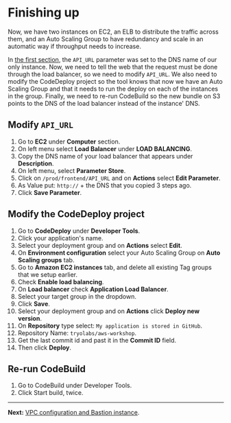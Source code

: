 # Finishing up

Now, we have two instances on EC2, an ELB to distribute the traffic across them, and an Auto Scaling Group to have redundancy and scale in an automatic way if throughput needs to increase.

In [the first section](/workshop/s3-web-ec2-api-rds/05-finishing-up.md), the `API_URL` parameter was set to the DNS name of our only instance. Now, we need to tell the web that the request must be done through the load balancer, so we need to modify `API_URL`.
We also need to modify the CodeDeploy project so the tool knows that now we have an Auto Scaling Group and that it needs to run the deploy on each of the instances in the group.
Finally, we need to re-run CodeBuild so the new bundle on S3 points to the DNS of the load balancer instead of the instance' DNS.

## Modify `API_URL`
1. Go to **EC2** under **Computer** section.
2. On left menu select **Load Balancer** under **LOAD BALANCING**.
3. Copy the DNS name of your load balancer that appears under **Description**.
4. On left menu, select **Parameter Store**.
5. Click on `/prod/frontend/API_URL` and on **Actions** select **Edit Parameter**.
6. As Value put: `http://` + the DNS that you copied 3 steps ago.
7. Click **Save Parameter**.

## Modify the CodeDeploy project
1. Go to **CodeDeploy** under **Developer Tools**.
2. Click your application's name.
3. Select your deployment group and on **Actions** select **Edit**.
4. On **Environment configuration** select your Auto Scaling Group on **Auto Scaling groups** tab.
5. Go to **Amazon EC2 instances** tab, and delete all existing Tag groups that we setup earlier.
6. Check **Enable load balancing**.
7. On **Load balancer** check **Application Load Balancer**.
8. Select your target group in the dropdown.
9. Click **Save**.
10. Select your deployment group and on **Actions** click **Deploy new version**.
11. On **Repository** type select: `My application is stored in GitHub`.
12. Repository Name: `tryolabs/aws-workshop`.
13. Get the last commit id and past it in the **Commit ID** field.
14. Then click **Deploy**.

## Re-run CodeBuild
1. Go to CodeBuild under Developer Tools.
2. Click Start build, twice.

---
**Next:** [VPC configuration and Bastion instance](/workshop/vpc-subnets-bastion/introduction.md).